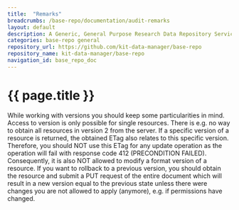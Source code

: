 ```yaml
---
title:  "Remarks"
breadcrumbs: /base-repo/documentation/audit-remarks
layout: default
description: A Generic, General Purpose Research Data Repository Service.
categories: base-repo general
repository_url: https://github.com/kit-data-manager/base-repo
repository_name: kit-data-manager/base-repo
navigation_id: base_repo_doc
---
```


# {{ page.title }}

While working with versions you should keep some particularities in mind. Access to version is only possible for single resources. There is e.g. no way to obtain all resources in version 2 from the server.
If a specific version of a resource is returned, the obtained ETag also relates to this specific version. Therefore, you should NOT use this ETag for any update operation as the operation will fail with response 
code 412 (PRECONDITION FAILED). Consequently, it is also NOT allowed to modify a format version of a resource. If you want to rollback to a previous version, you should obtain the resource and submit a PUT request
of the entire document which will result in a new version equal to the previous state unless there were changes you are not allowed to apply (anymore), e.g. if permissions have changed. 
